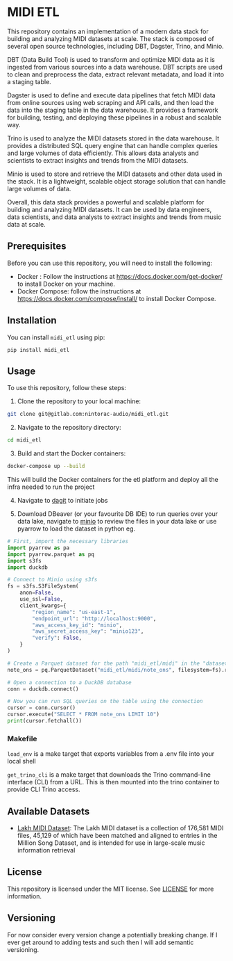 # MIDI ETL

This repository contains an implementation of a modern data stack for building and analyzing MIDI datasets at scale. The stack is composed of several open source technologies, including DBT, Dagster, Trino, and Minio.

DBT (Data Build Tool) is used to transform and optimize MIDI data as it is ingested from various sources into a data warehouse. DBT scripts are used to clean and preprocess the data, extract relevant metadata, and load it into a staging table.

Dagster is used to define and execute data pipelines that fetch MIDI data from online sources using web scraping and API calls, and then load the data into the staging table in the data warehouse. It provides a framework for building, testing, and deploying these pipelines in a robust and scalable way.

Trino is used to analyze the MIDI datasets stored in the data warehouse. It provides a distributed SQL query engine that can handle complex queries and large volumes of data efficiently. This allows data analysts and scientists to extract insights and trends from the MIDI datasets.

Minio is used to store and retrieve the MIDI datasets and other data used in the stack. It is a lightweight, scalable object storage solution that can handle large volumes of data.

Overall, this data stack provides a powerful and scalable platform for building and analyzing MIDI datasets. It can be used by data engineers, data scientists, and data analysts to extract insights and trends from music data at scale.

## Prerequisites

Before you can use this repository, you will need to install the following:

- Docker : Follow the instructions at https://docs.docker.com/get-docker/ to install Docker on your machine.
- Docker Compose: follow the instructions at https://docs.docker.com/compose/install/ to install Docker Compose.

## Installation

You can install `midi_etl` using pip:

``` pip install midi_etl ```

## Usage

To use this repository, follow these steps:

1. Clone the repository to your local machine:

```bash
git clone git@gitlab.com:nintorac-audio/midi_etl.git
```

2. Navigate to the repository directory:

```bash
cd midi_etl
```

3. Build and start the Docker containers:

```bash
docker-compose up --build
```

This will build the Docker containers for the etl platform and deploy all the infra needed to run the project

4. Navigate to [dagit](http://localhost:3000) to initiate jobs 

5. Download DBeaver (or your favourite DB IDE) to run queries over your data lake, navigate to [minio](http://localhost:9001) to review the files in your data lake or use pyarrow to load the dataset in python eg.

```python
# First, import the necessary libraries
import pyarrow as pa
import pyarrow.parquet as pq
import s3fs
import duckdb

# Connect to Minio using s3fs
fs = s3fs.S3FileSystem(
    anon=False,
    use_ssl=False,
    client_kwargs={
        "region_name": "us-east-1",
        "endpoint_url": "http://localhost:9000",
        "aws_access_key_id": "minio",
        "aws_secret_access_key": "minio123",
        "verify": False,
    }
)

# Create a Parquet dataset for the path "midi_etl/midi" in the "datasets" bucket
note_ons = pq.ParquetDataset("midi_etl/midi/note_ons", filesystem=fs).read()

# Open a connection to a DuckDB database
conn = duckdb.connect()

# Now you can run SQL queries on the table using the connection
cursor = conn.cursor()
cursor.execute("SELECT * FROM note_ons LIMIT 10")
print(cursor.fetchall())
```

### Makefile

`load_env` is a make target that exports variables from a .env file into your local shell

`get_trino_cli` is a make target that downloads the Trino command-line interface (CLI) from a URL. This is then mounted into the trino container to provide CLI Trino access. 
 
## Available Datasets

- [Lakh MIDI Dataset](https://colinraffel.com/projects/lmd/): The Lakh MIDI dataset is a collection of 176,581 MIDI files, 45,129 of which have been matched and aligned to entries in the Million Song Dataset, and is intended for use in large-scale music information retrieval


## License

This repository is licensed under the MIT license. See [LICENSE](LICENSE) for more information.

## Versioning

For now consider every version change a potentially breaking change. If I ever get around to adding tests
and such then I will add semantic versioning.

